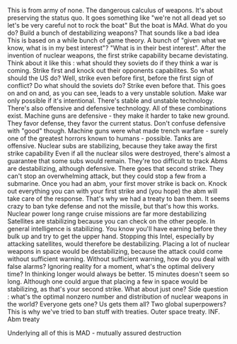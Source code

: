 
This is from army of none. 
The dangerous calculus of weapons. 
It's about preserving the status quo. It goes something like "we're not all dead yet so let's be very careful not to rock the boat" 
But the boat is MAd. What do you do? Build a bunch of destabilizing weapons? That sounds like a bad idea
This is based on a while bunch of game theory. A bunch of "given what we know, what is in my best interest"? "What is in their best interest". 
After the invention of nuclear weapons, the first strike capability became devistating. Think about it like this : what should they soviets do if they think a war is coming. Strike first and knock out their opponents capabilites. So what should the US do? Well, strike even before first, before the first sign of conflict? Do what should the soviets do? Strike even before that. This goes on and on and, as you can see, leads to a very unstable solution. Make war only possible if it's intentional. 
There's stable and unstable technology. There's also offensive and defensive technology. All of these combinations exist. 
Machine guns are defensive - they make it harder to take new ground. They favor defense, they favor the current status. 
Don't confuse defensive with "good" though. Machine guns were what made trench warfare - surely one of the greatest horrors known to humans - possible. 
Tanks are offensive. 
Nuclear subs are stabilizing, because they take away the first strike capability
Even if all the nuclear silos were destroyed, there's almost a guarantee that some subs would remain. They're too difficult to track
Abms are destabilizing, although defensive. There goes that second strike. They can't stop an overwhelming attack, but they could stop a few from a submarine. Once you had an abm, your first mover strike is back on. Knock out everything you can with your first strike and (you hope) the abm will take care of the response. 
That's why we had a treaty to ban them. It seems crazy to ban tyke defense and not the missile, but that's how this works. 
Nuclear power long range cruise missions are far more destabilizing
Satellites are stabilizing because you can check on the other people. In general intelligence is stabilizing. You know you'll have earning before they bulk up and try to get the upper hand. 
Stopping this Intel, especially by attacking satellites, would therefore be destabilizing. Placing a lot of nuclear weapons in space would be destabilizing, because the attack could come without sufficient warning. Without sufficient warning, how do you deal with false alarms? Ignoring reality for a moment, what's the optimal delivery time? In thinking longer would always be better. 15 minutes doesn't seem so long. Although one could argue that placing a few in space would be stabilizing, as that's your second strike. What about just one? 
Side question : what's the optimal nonzero number and distribution of nuclear weapons in the world? Everyone gets one? Us gets them all? Two global superpowers?
This is why we've tried to ban stuff with treaties. Outer space treaty. INF. Abm treaty

Underlying all of this is MAD - mutually assured destruction

